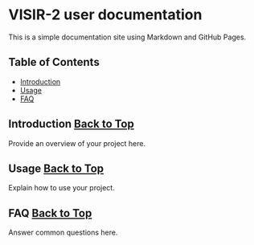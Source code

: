 # VISIR-2 user documentation

This is a simple documentation site using Markdown and GitHub Pages.

## Table of Contents

- [Introduction](#introduction)
- [Usage](#usage)
- [FAQ](#faq)

## Introduction [Back to Top](#visir-2-user-documentation)

Provide an overview of your project here.

## Usage [Back to Top](#visir-2-user-documentation)

Explain how to use your project.

## FAQ [Back to Top](#visir-2-user-documentation)

Answer common questions here.
